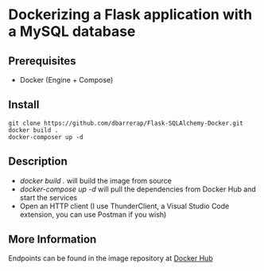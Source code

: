 # Dockerizing a Flask application with a MySQL database

## Prerequisites

* Docker (Engine + Compose)

## Install

    git clone https://github.com/dbarrerap/Flask-SQLAlchemy-Docker.git
    docker build .
    docker-composer up -d

## Description

- _docker build ._ will build the image from source
- _docker-compose up -d_ will pull the dependencies from Docker Hub and start the services
- Open an HTTP client (I use ThunderClient, a Visual Studio Code extension, you can use Postman if you wish)

## More Information

Endpoints can be found in the image repository at [Docker Hub](https://hub.docker.com/repository/docker/dbarrerap/flask-docker)